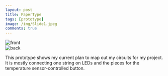 ```yaml
---
layout: post
title: PaperType
tags: [prototype]
image: /img/Slide1.jpeg
comments: true
---
```


![front](https://jgunn09.github.io/CS103Etextiles/img/Slide1.jpeg)  
![back](https://jgunn09.github.io/CS103Etextiles/img/Slide2.jpeg)


This prototype shows my current plan to map out my circuits for my project.    
It is mostly connecting one string on LEDs and the pieces for the temperature sensor-controlled button.  
